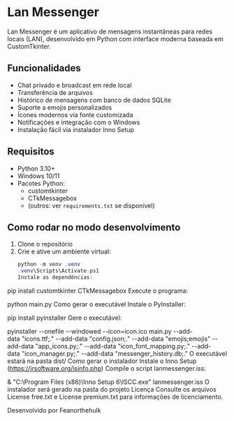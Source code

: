 # Lan Messenger

Lan Messenger é um aplicativo de mensagens instantâneas para redes locais (LAN), desenvolvido em Python com interface moderna baseada em CustomTkinter.

## Funcionalidades
- Chat privado e broadcast em rede local
- Transferência de arquivos
- Histórico de mensagens com banco de dados SQLite
- Suporte a emojis personalizados
- Ícones modernos via fonte customizada
- Notificações e integração com o Windows
- Instalação fácil via instalador Inno Setup

## Requisitos
- Python 3.10+
- Windows 10/11
- Pacotes Python:
  - customtkinter
  - CTkMessagebox
  - (outros: ver `requirements.txt` se disponível)

## Como rodar no modo desenvolvimento
1. Clone o repositório
2. Crie e ative um ambiente virtual:
   ```powershell
   python -m venv .venv
   .venv\Scripts\Activate.ps1
   Instale as dependências:

pip install customtkinter CTkMessagebox
Execute o programa:

python main.py
Como gerar o executável
Instale o PyInstaller:

pip install pyinstaller
Gere o executável:

pyinstaller --onefile --windowed --icon=icon.ico main.py --add-data "icons.ttf;." --add-data "config.json;." --add-data "emojis;emojis" --add-data "app_icons.py;." --add-data "icon_font_mapping.py;." --add-data "icon_manager.py;." --add-data "messenger_history.db;."
O executável estará na pasta dist/
Como gerar o instalador
Instale o Inno Setup (https://jrsoftware.org/isinfo.php)
Compile o script lanmessenger.iss:

& "C:\Program Files (x86)\Inno Setup 6\ISCC.exe" lanmessenger.iss
O instalador será gerado na pasta do projeto
Licença
Consulte os arquivos License free.txt e License premium.txt para informações de licenciamento.

Desenvolvido por Feanorthehulk

